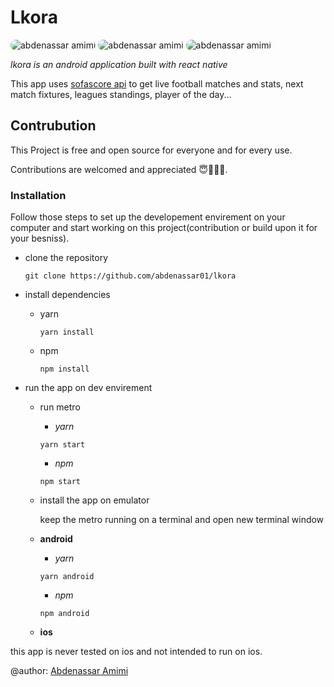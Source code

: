 # Lkora

<img alt="abdenassar amimi" src="https://i.imgur.com/YLGETuU.png" style="border-radius: 10px" />

<img alt="abdenassar amimi" src="https://i.imgur.com/Q9NbReo.png" style="border-radius: 10px" />

<img alt="abdenassar amimi" src="https://i.imgur.com/FQG00b6.png" style="border-radius: 10px" />


_lkora is an android application built with react native_ 

This app uses [sofascore api](https://sofascore.com) to get live football matches and stats, next match fixtures, leagues standings, player of the day...

## Contrubution


This Project is free and open source for everyone and for every use.

Contributions are welcomed and appreciated 😇👨🏻‍💻.

### Installation

Follow those steps to set up the developement envirement on your computer and start working on this project(contribution or build upon it for your besniss).


- clone the repository

    ```
    git clone https://github.com/abdenassar01/lkora
    ```

- install dependencies
  
  - yarn

    ```
    yarn install
    ```
  - npm 
    ```
    npm install
    ```

- run the app on dev envirement
  - run metro
    
    - *yarn*

    ```
    yarn start
    ```
    - *npm*

    ```
    npm start
    ```
  - install the app on emulator


    keep the metro running on a terminal and open new terminal window 

  - **android**

      - *yarn*

      ```
      yarn android
      ```
      - *npm*

      ```
      npm android
      ```
  - **ios**

this app is never tested on ios and not intended to run on ios.



@author: [Abdenassar Amimi](https://nassardev.me)
